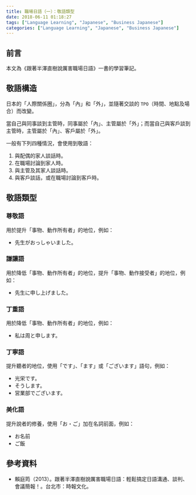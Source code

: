 ```yaml
---
title: 職場日語（一）：敬語類型
date: 2018-06-11 01:18:27
tags: ["Language Learning", "Japanese", "Business Japanese"]
categories: ["Language Learning", "Japanese", "Business Japanese"]
---
```


## 前言

本文為《跟著半澤直樹說厲害職場日語》一書的學習筆記。

## 敬語構造

日本的「人際關係圈」，分為「內」和「外」，並隨著交談的 `TPO`（時間、地點及場合）而改變。

當自己與同事談到主管時，同事屬於「內」、主管屬於「外」；而當自己與客戶談到主管時，主管屬於「內」、客戶屬於「外」。

一般有下列四種情況，會使用到敬語：

1. 與配偶的家人談話時。
2. 在職場討論到家人時。
3. 與主管及其家人談話時。
4. 與客戶談話，或在職場討論到客戶時。

## 敬語類型

### 尊敬語

用於提升「事物、動作所有者」的地位，例如：

- 先生がおっしゃいました。

### 謙讓語

用於降低「事物、動作所有者」的地位，提升「事物、動作接受者」的地位，例如：

- 先生に申し上げました。

### 丁重語

用於降低「事物、動作所有者」的地位，例如：

- 私は周と申します。

### 丁寧語

提升聽者的地位，使用「です」、「ます」或「ございます」語句，例如：

- 光栄です。
- そうします。
- 営業部でございます。

### 美化語

提升說者的修養，使用「お・ご」加在名詞前面，例如：

- お名前
- ご飯

## 參考資料

- 賴庭筠（2013）。跟著半澤直樹說厲害職場日語：輕鬆搞定日語溝通、談判、會議簡報！。台北市：時報文化。
